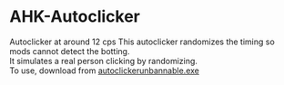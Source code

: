 # AHK-Autoclicker
Autoclicker at around 12 cps
This autoclicker randomizes the timing so mods cannot detect the botting. <br> It simulates a real person clicking by randomizing. <br>To use, download from <a href="https://github.com/patrickzhou1234/AHK-Autoclicker/blob/main/autoclickerunbannable.exe?raw=true">autoclickerunbannable.exe</a>
